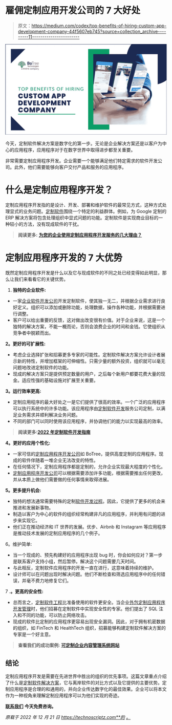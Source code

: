 # 雇佣定制应用开发公司的 7 大好处

> 原文：<https://medium.com/codex/top-benefits-of-hiring-custom-app-development-company-44f5607eb745?source=collection_archive---------11----------------------->

[![](img/d9e639b50f91b8514a3aefcb40c77de3.png)](https://technoscriptz.com/top-7-benefits-of-hiring-a-custom-app-development-company/)

今天，定制软件解决方案是数字化的第一步。无论是企业解决方案还是以客户为中心的应用程序，应用程序对于在数字世界中取得进步都至关重要。

非常需要定制应用程序开发。企业需要一个能够满足他们特定需求的软件开发公司。此外，他们需要能够向客户交付产品和服务的应用程序。

# 什么是定制应用程序开发？

定制应用程序开发指的是设计、开发、部署和维护软件的最常见方式，这种方式处理显式的业务问题。[定制软件](https://www.botreetechnologies.com/blog/customized-software-what-is-it-types-and-examples/)围绕一个特定的利益群体。例如，为 Google 定制的 ERP 解决方案将包含处理组织中显式问题的功能。定制软件是实现商业目标的一种较小的方法，没有现成软件的干扰。

> **阅读更多:** [**为您的企业使用定制应用程序开发服务的几大理由？**](https://www.botreetechnologies.com/blog/reasons-to-use-custom-app-development-services/)

# 定制应用程序开发的 7 大优势

既然定制应用程序开发是什么以及它与现成软件的不同之处已经变得如此明显，那么让我们来看看它的关键优势。

1.  **独特的企业软件:**

*   一家[企业软件开发公司](https://www.botreetechnologies.com/enterprise-software-development-company)开发定制软件，使其独一无二，并根据企业需求进行良好定义。组织可以添加或删除功能，处理数据，操作各种功能，并根据需要进行调整。
*   客户可以给出重要的反馈，这对做出改变很有价值。对于企业来说，这是一个独特的解决方案，不能一概而论，否则会浪费企业的时间和金钱。它使组织从竞争者中脱颖而出。

**2。更好的可扩展性:**

*   考虑企业选择扩张和招募更多专家的可能性。定制软件解决方案允许设计者展示新的特性，并增加框架的可伸缩性。只需少量的额外投资，组织就可以毫无问题地改进定制软件的功能。
*   现成的解决方案只是提供预定数量的用户，之后每个新用户都要花费大量的现金。适应性强的基础设施对扩展至关重要。

**3。运行效率更高:**

*   定制应用程序的最大好处之一是它们提供了很高的效率。一个广泛的应用程序可以执行系统中的许多功能。该应用程序由[定制软件开发](https://topappdevelopmentcompanies.com/software/custom-software-development-which-industries-does-it-benefit)服务公司定制，以满足业务需求并顺利解决业务问题。
*   不同的部门可以同时使用该应用程序，并协调他们的能力以实现最高的效率。

> **阅读更多:**[**2022 年定制软件开发指南**](https://www.botreetechnologies.com/blog/what-to-know-about-custom-software-development/)

**4。更好的应用个性化:**

*   一家可信的[定制应用程序开发公司](https://www.botreetechnologies.com/custom-application-development)如 BoTree，提供高度定制的应用程序。现成的软件伴随着一堆企业无法改变的特性。
*   在任何情况下，定制应用程序都是定制的，允许企业实现最大程度的个性化。
*   [定制应用程序开发公司](https://botreetechnologies.medium.com/top-10-custom-application-development-companies-for-enterprise-software-17b2f59f1ed3)可以根据需要添加许多功能，根据需要推出任何更改，并从本质上做他们需要做的任何事情来取得进展。

**5。更多提升机会:**

*   独特的想法通常需要特殊的定制[软件开发过程](https://www.botreetechnologies.com/blog/steps-to-define-software-development-process/)。因此，它提供了更多的机会来推进和发展新事物。
*   制造以客户为中心的软件的组织经常构建非凡的应用程序，并利用有问题的进步来实现它。
*   他们正在推动经济和 IT 世界的发展。优步、Airbnb 和 Instagram 等应用程序是推动技术发展的定制应用程序的几个例子。

6。维护简单:

*   当一个现成的、预先构建好的应用程序出现 bug 时，你会如何应对？第一步是联系客户支持小组，然后暂停。解决这个问题需要几天时间。
*   与此相反，定制软件应用程序的开发一直在进行，这意味着持续的维护。
*   设计师可以在问题出现时解决问题。他们不断检查和筛选应用程序中的任何错误，并毫不费力地修复它们。

7 .**。更高的安全性:**

*   总而言之，[定制软件工程](https://www.tntra.io/engineering)比准备使用的软件更安全。当企业[外包定制应用程序开发管理](https://www.botreetechnologies.com/blog/what-project-managers-should-know-to-outsource-software-development/)时，他们招募在定制软件中实现安全性的专家。他们提出了 SQL 注入和不同的功能，可以防止网络攻击。
*   现成的软件比定制的应用程序更容易出现安全漏洞。因此，对于拥有机密数据的组织，如 FinTech 和 HealthTech 组织，招募能够构建定制软件解决方案的专家是一个好主意。

> **查看我们的成功案例:** [**可定制企业内容管理系统网站**](https://www.botreetechnologies.com/case-studies/customizable-enterprise-cms)

## 结论

定制应用程序开发是需要在先进世界中胜出的组织的优先事项。这篇文章重点介绍了什么是[定制软件解决方案](https://www.botreetechnologies.com/blog/custom-software-development-mistakes/)，它与离岸软件的对比方式以及它提供的主要优势。定制应用程序是合理的和通用的，并向企业传达数字化的最佳效果。企业可以将本文作为一种视角来理解定制应用程序可以为他们实现的奇迹。

[**联系我们**](https://www.botreetechnologies.com/contact) **今天免费咨询。**

*原载于 2022 年 12 月 21 日 https://technoscriptz.com**的* [*。*](https://technoscriptz.com/top-7-benefits-of-hiring-a-custom-app-development-company/)